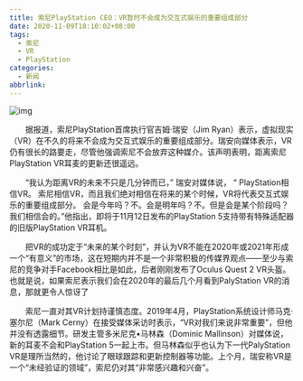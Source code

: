 ```yaml
---
title: 索尼PlayStation CEO：VR暂时不会成为交互式娱乐的重要组成部分
date: 2020-11-09T18:10:02+08:00
tags:
  - 索尼
  - VR
  - PlayStation
categories:
  - 新闻
abbrlink:
---
```


![img](https://cdn.jsdelivr.net/gh/yakeing/Documentation@main/Hexo/images/2a8a-kcaeqzy2895056.jpg)

　　据报道，索尼PlayStation首席执行官吉姆·瑞安（Jim Ryan）表示，虚拟现实（VR）在不久的将来不会成为交互式娱乐的重要组成部分。瑞安向媒体表示，VR仍有很长的路要走，尽管他强调索尼不会放弃这种媒介。该声明表明，距离索尼PlayStation VR耳麦的更新还很遥远。

　　“我认为距离VR的未来不只是几分钟而已，” 瑞安对媒体说， “ PlayStation相信VR。 索尼相信VR，而且我们绝对相信在将来的某个时候，VR将代表交互式娱乐的重要组成部分。 会是今年吗？不。会是明年吗？不。但是会是某个阶段吗？我们相信会的。”他指出，即将于11月12日发布的PlayStation 5支持带有特殊适配器的旧版PlayStation VR耳机。

　　把VR的成功定于“未来的某个时刻”，并认为VR不能在2020年或2021年形成一个“有意义”的市场，这在短期内并不是一个非常积极的传媒界观点——至少与索尼的竞争对手Facebook相比是如此，后者刚刚发布了Oculus Quest 2 VR头盔。也就是说，如果索尼表示我们会在2020年的最后几个月看到PalyStation VR的消息，那就更令人惊讶了

　　索尼一直对其VR计划持谨慎态度。2019年4月，PlayStation系统设计师马克·塞尔尼（Mark Cerny）在接受媒体采访时表示，“VR对我们来说非常重要”，但他并没有透露细节。研发主管多米尼克•马林森（Dominic Mallinson）对媒体说，新的耳麦不会和PlayStation 5一起上市。但马林森似乎也认为下一代PalyStation VR是理所当然的，他讨论了眼球跟踪和更新控制器等功能。上个月，瑞安称VR是一个“未经验证的领域”，索尼仍对其“非常感兴趣和兴奋”。